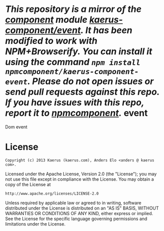 *This repository is a mirror of the [component](http://component.io) module [kaerus-component/event](http://github.com/kaerus-component/event). It has been modified to work with NPM+Browserify. You can install it using the command `npm install npmcomponent/kaerus-component-event`. Please do not open issues or send pull requests against this repo. If you have issues with this repo, report it to [npmcomponent](https://github.com/airportyh/npmcomponent).*
event
=====

Dom event


License
=======
```
Copyright (c) 2013 Kaerus (kaerus.com), Anders Elo <anders @ kaerus com>.
```
Licensed under the Apache License, Version 2.0 (the "License");
you may not use this file except in compliance with the License.
You may obtain a copy of the License at
 
    http://www.apache.org/licenses/LICENSE-2.0
 
Unless required by applicable law or agreed to in writing, software
distributed under the License is distributed on an "AS IS" BASIS,
WITHOUT WARRANTIES OR CONDITIONS OF ANY KIND, either express or implied.
See the License for the specific language governing permissions and
limitations under the License.